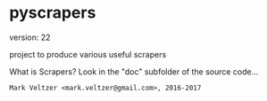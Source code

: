 pyscrapers
==========

version: 22

project to produce various useful scrapers

What is Scrapers? Look in the "doc" subfolder of the source code...

	Mark Veltzer <mark.veltzer@gmail.com>, 2016-2017
